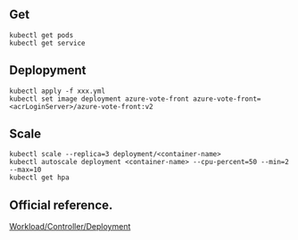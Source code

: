 ## Get
```
kubectl get pods
kubectl get service
```

## Deplopyment 
```
kubectl apply -f xxx.yml
kubectl set image deployment azure-vote-front azure-vote-front=<acrLoginServer>/azure-vote-front:v2
```

## Scale
```
kubectl scale --replica=3 deployment/<container-name>  
kubectl autoscale deployment <container-name> --cpu-percent=50 --min=2 --max=10
kubectl get hpa
```
## Official reference. 
[Workload/Controller/Deployment](https://kubernetes.io/zh/docs/concepts/workloads/controllers/deployment/)  
